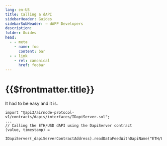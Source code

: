 ```yaml
---
lang: en-US
title: Calling a dAPI
sidebarHeader: Guides
sidebarSubHeader: → dAPP Developers
description: 
folder: Guides
head:
  - - meta
    - name: foo
      content: bar
  - - link
    - rel: canonical
      href: foobar
---
```


<!--TitleSpan>{{$frontmatter.sidebarHeader}}</TitleSpan-->

# {{$frontmatter.title}} 

It had to be easy and it is.

```solidity
import "@api3/airnode-protocol-v1/contracts/dapis/interfaces/IDapiServer.sol";
...
// Calling the ETH/USD dAPI using the DapiServer contract
(value, timestamp) =
  IDapiServer(_dapiServerContractAddress).readDataFeedWithDapiName("ETH/USD");
```